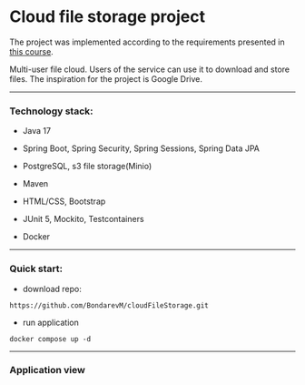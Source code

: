 # Cloud file storage project
The project was implemented according to the requirements presented in [this course](https://zhukovsd.github.io/java-backend-learning-course/Projects/CloudFileStorage/).

Multi-user file cloud. Users of the service can use it to download and store files. The inspiration for the project is Google Drive.

---
### Technology stack:
+ Java 17

+ Spring Boot, Spring Security, Spring Sessions, Spring Data JPA
+ PostgreSQL, s3 file storage(Minio)
+ Maven
+ HTML/CSS, Bootstrap
+ JUnit 5, Mockito, Testcontainers
+ Docker
___
### Quick start:

+ download repo:
```
https://github.com/BondarevM/cloudFileStorage.git
```
+ run application
```
docker compose up -d
```

___
### Application view






